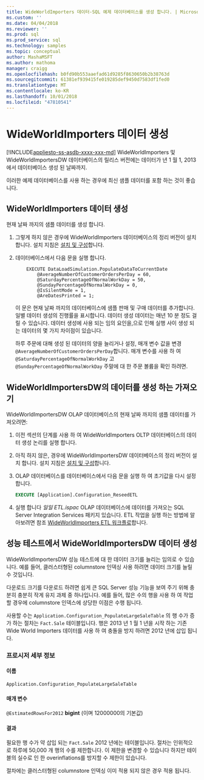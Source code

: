 ```yaml
---
title: WideWorldImporters 데이터-SQL 예제 데이터베이스를 생성 합니다. | Microsoft Docs
ms.custom: ''
ms.date: 04/04/2018
ms.reviewer: ''
ms.prod: sql
ms.prod_service: sql
ms.technology: samples
ms.topic: conceptual
author: MashaMSFT
ms.author: mathoma
manager: craigg
ms.openlocfilehash: b0fd90b553aaefad61d9285f8630650b2b38763d
ms.sourcegitcommit: 61381ef939415fe019285def9450d7583df1fed0
ms.translationtype: MT
ms.contentlocale: ko-KR
ms.lasthandoff: 10/01/2018
ms.locfileid: "47810541"
---
```

# <a name="wideworldimporters-data-generation"></a>WideWorldImporters 데이터 생성
[!INCLUDE[appliesto-ss-asdb-xxxx-xxx-md](../includes/appliesto-ss-asdb-xxxx-xxx-md.md)]
WideWorldImporters 및 WideWorldImportersDW 데이터베이스의 릴리스 버전에는 데이터가 년 1 월 1, 2013에서 데이터베이스 생성 된 날짜까지.

이러한 예제 데이터베이스를 사용 하는 경우에 최신 샘플 데이터를 포함 하는 것이 좋습니다.

## <a name="data-generation-in-wideworldimporters"></a>WideWorldImporters 데이터 생성

현재 날짜 까지의 샘플 데이터를 생성 합니다.

1. 그렇게 하지 않은 경우에 WideWorldImporters 데이터베이스의 정리 버전이 설치 합니다. 설치 지침은 [설치 및 구성](wide-world-importers-oltp-install-configure.md)합니다.
2. 데이터베이스에서 다음 문을 실행 합니다.

    ```
        EXECUTE DataLoadSimulation.PopulateDataToCurrentDate
            @AverageNumberOfCustomerOrdersPerDay = 60,
            @SaturdayPercentageOfNormalWorkDay = 50,
            @SundayPercentageOfNormalWorkDay = 0,
            @IsSilentMode = 1,
            @AreDatesPrinted = 1;
    ```

    이 문은 현재 날짜 까지의 데이터베이스에 샘플 판매 및 구매 데이터를 추가합니다. 일별 데이터 생성의 진행률을 표시합니다. 데이터 생성 데이터는 매년 10 분 정도 걸릴 수 있습니다. 데이터 생성에 사용 되는 임의 요인을,으로 인해 실행 사이 생성 되는 데이터의 몇 가지 차이점이 있습니다.

    하루 주문에 대해 생성 된 데이터의 양을 늘리거나 설정, 매개 변수 값을 변경 `@AverageNumberOfCustomerOrdersPerDay`합니다. 매개 변수를 사용 하 여 `@SaturdayPercentageOfNormalWorkDay` 고 `@SundayPercentageOfNormalWorkDay` 주말에 대 한 주문 볼륨을 확인 하려면.

## <a name="import-generated-data-in-wideworldimportersdw"></a>WideWorldImportersDW의 데이터를 생성 하는 가져오기

WideWorldImportersDW OLAP 데이터베이스의 현재 날짜 까지의 샘플 데이터를 가져오려면:

1. 이전 섹션의 단계를 사용 하 여 WideWorldImporters OLTP 데이터베이스의 데이터 생성 논리를 실행 합니다.
2. 아직 하지 않은, 경우에 WideWorldImportersDW 데이터베이스의 정리 버전이 설치 합니다. 설치 지침은 [설치 및 구성](wide-world-importers-oltp-install-configure.md)합니다.
3. OLAP 데이터베이스를 데이터베이스에서 다음 문을 실행 하 여 초기값을 다시 설정 합니다.

    ```sql
    EXECUTE [Application].Configuration_ReseedETL
    ```

4. 실행 합니다 *일일 ETL.ispac* OLAP 데이터베이스에 데이터를 가져오는 SQL Server Integration Services 패키지 있습니다. ETL 작업을 실행 하는 방법에 알아보려면 참조 [WideWorldImporters ETL 워크플로](wide-world-importers-perform-etl.md)합니다.

## <a name="generate-data-in-wideworldimportersdw-for-performance-testing"></a>성능 테스트에서 WideWorldImportersDW 데이터 생성

WideWorldImportersDW 성능 테스트에 대 한 데이터 크기를 늘리는 임의로 수 있습니다. 예를 들어, 클러스터형된 columnstore 인덱싱 사용 하려면 데이터 크기를 늘릴 수 것입니다.

다운로드 크기를 다운로드 하려면 쉽게 큰 SQL Server 성능 기능을 보여 주기 위해 충분히 충분히 작게 유지 과제 중 하나입니다. 예를 들어, 많은 수의 행을 사용 하 여 작업할 경우에 columnstore 인덱스에 상당한 이점은 수행 됩니다. 

사용할 수는 `Application.Configuration_PopulateLargeSaleTable` 의 행 수가 증가 하는 절차는 `Fact.Sale` 테이블입니다. 행은 2013 년 1 월 1 년을 시작 하는 기존 Wide World Importers 데이터를 사용 하 여 충돌을 방지 하려면 2012 년에 삽입 됩니다.

### <a name="procedure-details"></a>프로시저 세부 정보

#### <a name="name"></a>이름

    Application.Configuration_PopulateLargeSaleTable

#### <a name="parameters"></a>매개 변수

  `@EstimatedRowsFor2012` **bigint** (이며 12000000의 기본값)

#### <a name="result"></a>결과

필요한 행 수가 약 삽입 되는 `Fact.Sale` 2012 년에는 테이블입니다. 절차는 인위적으로 하루에 50,000 개 행의 수를 제한합니다. 이 제한을 변경할 수 있습니다 하지만 테이블의 실수로 인 한 overinflations를 방지할 수 제한이 있습니다.

절차에는 클러스터형된 columnstore 인덱싱 이미 적용 되지 않은 경우 적용 됩니다.
